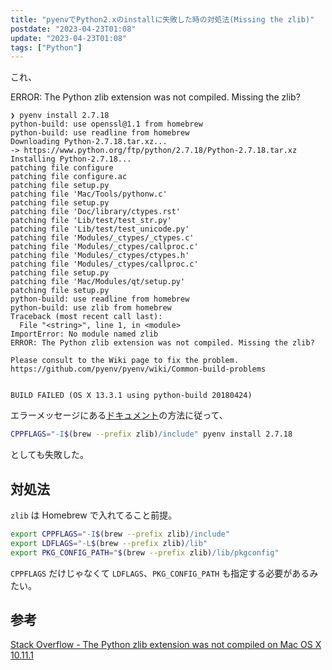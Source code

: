 ```yaml
---
title: "pyenvでPython2.xのinstallに失敗した時の対処法(Missing the zlib)"
postdate: "2023-04-23T01:08"
update: "2023-04-23T01:08"
tags: ["Python"]
---
```


これ、

ERROR: The Python zlib extension was not compiled. Missing the zlib?

```
❯ pyenv install 2.7.18
python-build: use openssl@1.1 from homebrew
python-build: use readline from homebrew
Downloading Python-2.7.18.tar.xz...
-> https://www.python.org/ftp/python/2.7.18/Python-2.7.18.tar.xz
Installing Python-2.7.18...
patching file configure
patching file configure.ac
patching file setup.py
patching file 'Mac/Tools/pythonw.c'
patching file setup.py
patching file 'Doc/library/ctypes.rst'
patching file 'Lib/test/test_str.py'
patching file 'Lib/test/test_unicode.py'
patching file 'Modules/_ctypes/_ctypes.c'
patching file 'Modules/_ctypes/callproc.c'
patching file 'Modules/_ctypes/ctypes.h'
patching file 'Modules/_ctypes/callproc.c'
patching file setup.py
patching file 'Mac/Modules/qt/setup.py'
patching file setup.py
python-build: use readline from homebrew
python-build: use zlib from homebrew
Traceback (most recent call last):
  File "<string>", line 1, in <module>
ImportError: No module named zlib
ERROR: The Python zlib extension was not compiled. Missing the zlib?

Please consult to the Wiki page to fix the problem.
https://github.com/pyenv/pyenv/wiki/Common-build-problems


BUILD FAILED (OS X 13.3.1 using python-build 20180424)
```

エラーメッセージにある[ドキュメント](https://github.com/pyenv/pyenv/wiki/Common-build-problems)の方法に従って、

```sh
CPPFLAGS="-I$(brew --prefix zlib)/include" pyenv install 2.7.18
```

としても失敗した。

## 対処法

`zlib` は Homebrew で入れてること前提。

```sh
export CPPFLAGS="-I$(brew --prefix zlib)/include"
export LDFLAGS="-L$(brew --prefix zlib)/lib"
export PKG_CONFIG_PATH="$(brew --prefix zlib)/lib/pkgconfig"
```

`CPPFLAGS` だけじゃなくて `LDFLAGS`、`PKG_CONFIG_PATH` も指定する必要があるみたい。

## 参考

[Stack Overflow - The Python zlib extension was not compiled on Mac OS X 10.11.1](https://stackoverflow.com/questions/34200602/the-python-zlib-extension-was-not-compiled-on-mac-os-x-10-11-1)
